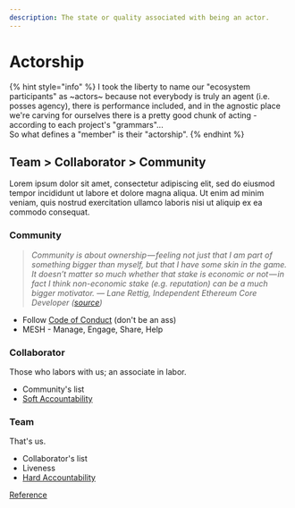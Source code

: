 ```yaml
---
description: The state or quality associated with being an actor.
---
```


# Actorship

{% hint style="info" %}
I took the liberty to name our "ecosystem participants" as ~actors~ because not everybody is truly an agent \(i.e. posses agency\), there is performance included, and in the agnostic place we're carving for ourselves there is a pretty good chunk of acting - according to each project's "grammars"...   
So what defines a "member" is their "actorship".
{% endhint %}

## Team &gt; Collaborator &gt; Community 

Lorem ipsum dolor sit amet, consectetur adipiscing elit, sed do eiusmod tempor incididunt ut labore et dolore magna aliqua. Ut enim ad minim veniam, quis nostrud exercitation ullamco laboris nisi ut aliquip ex ea commodo consequat.

### Community 

> _Community is about ownership — feeling not just that I am part of something bigger than myself, but that I have some skin in the game. It doesn’t matter so much whether that stake is economic or not — in fact I think non-economic stake \(e.g. reputation\) can be a much bigger motivator. — Lane Rettig, Independent Ethereum Core Developer \(_[_source_](https://twitter.com/lrettig/status/1037685148681216000)_\)_

* Follow [Code of Conduct](code-of-conduct/) \(don't be an ass\)
* MESH - Manage, Engage, Share, Help

### Collaborator

Those who labors with us; an associate in labor.

* Community's list
* [Soft Accountability ](code-of-conduct/accountability.md)

### Team

That's us.

* Collaborator's list
* Liveness 
* [Hard Accountability](code-of-conduct/accountability.md)





[Reference](https://docs.google.com/document/d/18PoWjEzIAK_Zm_k4g7w0KgmZgqss9WmDplV_j1_z9Dw/edit)

